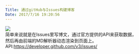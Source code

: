 ```yaml
---
Title: 通过gitHub与Issues构建博客
Date: 2017/7/16 19:20:56
---
```


![](http://imglf0.nosdn.127.net/img/UUcvQWZBZk9URHhUNmthQzQxSXpDWlhMeitBckdwOVhzNEZtb05xSndtaXowOHpKNEJyREd3PT0.jpg?imageView&thumbnail=1680x0&quality=96&stripmeta=0&type=jpg)  
简单来说就是在Issues里写博文，通过官方提供的API来获取数据，  
然后再由前端的MD解析器动态渲染到页面上。
API:https://developer.github.com/v3/issues/